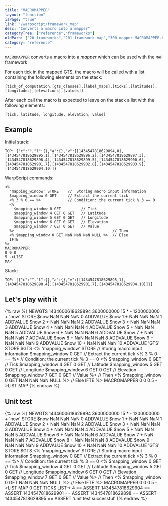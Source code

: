 ```yaml
---
title: "MACROMAPPER"
layout: "function"
isPage: "true"
link: "/warpscript/framework_map"
desc: "Converts a macro into a mapper"
categoryTree: ["reference","frameworks"]
oldPath: ["20-frameworks","201-framework-map","300-mapper_MACROMAPPER.html.md"]
category: "reference"
---
```

 

`MACROMAPPER` converts a macro into a *mapper* which can be used with the [`MAP`](framework-map) framework

 For each tick in the mapped GTS, the macro will be called with a list containing the following elements on the stack:

    [tick_of_computation,[gts_classes],[label_maps],[ticks],[latitudes],[longitudes],[elevations],[values]]

After each call the macro is expected to leave on the stack a list with the following elements:

    [tick, latitude, longitude, elevation, value]

## Example ##

Initial stack:

    TOP: {"c":"","l":{},"a":{},"v":[[1434547818629894,0],[1434547818629895,1],[1434547818629896,2],[1434547818629897,3],[1434547818629898,4],[1434547818629899,5],[1434547818629900,6],[1434547818629901,7],[1434547818629902,8],[1434547818629903,9],[1434547818629904,10]]}

WarpScript commands:

    <%
      'mapping_window' STORE    //  Storing macro input information 
      $mapping_window 0 GET     // Extract the current tick
      <% 3 % 0 == %>            // Condition: the current tick % 3 == 0
      <% 
        $mapping_window 0 GET         // Tick
        $mapping_window 4 GET 0 GET   // Latitude
        $mapping_window 5 GET 0 GET   // Longitude
        $mapping_window 6 GET 0 GET   // Elevation
        $mapping_window 7 GET 0 GET   // Value
      %>                                            // Then
      <% $mapping_window 0 GET NaN NaN NaN NULL %>  // Else
      IFTE
    %>
    MACROMAPPER
    0 0 0
    5 ->LIST
    MAP


Stack: 

    TOP: [{"c":"","l":{},"a":{},"v":[[1434547818629895,1],[1434547818629898,4],[1434547818629901,7],[1434547818629904,10]]}]


## Let's play with it ##

{% raw %}
<warp10-warpscript-widget>NEWGTS
1434600618629894 3600000000 15 * - 1200000000 + 'now' STORE
$now NaN NaN NaN 0 ADDVALUE
$now 1 + NaN NaN NaN 1 ADDVALUE
$now 2 + NaN NaN NaN 2 ADDVALUE
$now 3 + NaN NaN NaN 3 ADDVALUE
$now 4 + NaN NaN NaN 4 ADDVALUE
$now 5 + NaN NaN NaN 5 ADDVALUE
$now 6 + NaN NaN NaN 6 ADDVALUE
$now 7 + NaN NaN NaN 7 ADDVALUE
$now 8 + NaN NaN NaN 8 ADDVALUE
$now 9 + NaN NaN NaN 9 ADDVALUE
$now 10 + NaN NaN NaN 10 ADDVALUE
'GTS' STORE $GTS
<%
  'mapping_window' STORE    //  Storing macro input information 
  $mapping_window 0 GET     // Extract the current tick
  <% 3 % 0 == %>            // Condition: the current tick % 3 == 0
  <% 
    $mapping_window 0 GET         // Tick
    $mapping_window 4 GET 0 GET   // Latitude
    $mapping_window 5 GET 0 GET   // Longitude
    $mapping_window 6 GET 0 GET   // Elevation
    $mapping_window 7 GET 0 GET   // Value
  %>                                            // Then
  <% $mapping_window 0 GET NaN NaN NaN NULL %>  // Else
  IFTE
%>
MACROMAPPER
0 0 0
5 ->LIST
MAP
</warp10-warpscript-widget>
{% endraw %}    


## Unit test ##

{% raw %}
<warp10-warpscript-widget>NEWGTS
1434600618629894 3600000000 15 * - 1200000000 + 'now' STORE
$now NaN NaN NaN 0 ADDVALUE
$now 1 + NaN NaN NaN 1 ADDVALUE
$now 2 + NaN NaN NaN 2 ADDVALUE
$now 3 + NaN NaN NaN 3 ADDVALUE
$now 4 + NaN NaN NaN 4 ADDVALUE
$now 5 + NaN NaN NaN 5 ADDVALUE
$now 6 + NaN NaN NaN 6 ADDVALUE
$now 7 + NaN NaN NaN 7 ADDVALUE
$now 8 + NaN NaN NaN 8 ADDVALUE
$now 9 + NaN NaN NaN 9 ADDVALUE
$now 10 + NaN NaN NaN 10 ADDVALUE
'GTS' STORE $GTS
<%
  'mapping_window' STORE    //  Storing macro input information 
  $mapping_window 0 GET     // Extract the current tick
  <% 3 % 0 == %>            // Condition: the current tick % 3 == 0
  <% 
    $mapping_window 0 GET         // Tick
    $mapping_window 4 GET 0 GET   // Latitude
    $mapping_window 5 GET 0 GET   // Longitude
    $mapping_window 6 GET 0 GET   // Elevation
    $mapping_window 7 GET 0 GET   // Value
  %>                                            // Then
  <% $mapping_window 0 GET NaN NaN NaN NULL %>  // Else
  IFTE
%>
MACROMAPPER
0 0 0
5 ->LIST
MAP
0 GET TICKS LIST->
4 == ASSERT
1434547818629904 == ASSERT
1434547818629901 == ASSERT
1434547818629898 == ASSERT
1434547818629895 == ASSERT
'unit test successful'
</warp10-warpscript-widget>
{% endraw %}        